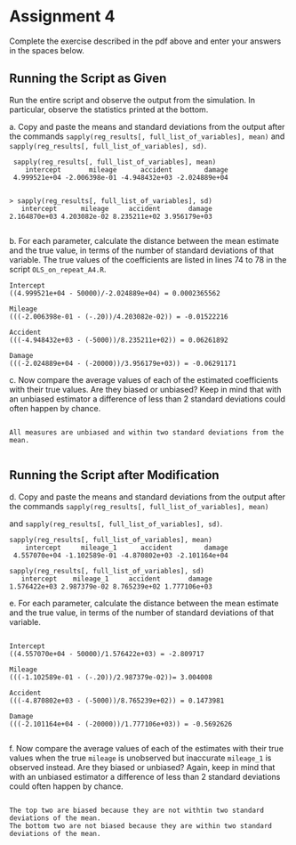 # Assignment 4

Complete the exercise described in the pdf above and enter your answers in 
the spaces below.

## Running the Script as Given

Run the entire script and observe the output from the simulation.
In particular, observe the statistics printed at the bottom.



a. Copy and paste the means and standard deviations from the output after the commands
```sapply(reg_results[, full_list_of_variables], mean)``` 
and ```sapply(reg_results[, full_list_of_variables], sd)```. 


```
 sapply(reg_results[, full_list_of_variables], mean)
    intercept       mileage      accident        damage 
 4.999521e+04 -2.006398e-01 -4.948432e+03 -2.024889e+04  


> sapply(reg_results[, full_list_of_variables], sd)
   intercept      mileage     accident       damage 
2.164870e+03 4.203082e-02 8.235211e+02 3.956179e+03   


```

b. For each parameter, calculate the distance between the mean estimate and the true value, in terms of the number of standard deviations of that variable. 
The true values of the coefficients are listed in lines 74 to 78 in the script ```OLS_on_repeat_A4.R```.


```
Intercept
((4.999521e+04 - 50000)/-2.024889e+04) = 0.0002365562

Mileage
(((-2.006398e-01 - (-.20))/4.203082e-02)) = -0.01522216

Accident
(((-4.948432e+03 - (-5000))/8.235211e+02)) = 0.06261892

Damage
(((-2.024889e+04 - (-20000))/3.956179e+03)) = -0.06291171

```


c. Now compare the average values of each of the estimated coefficients with their true values.
Are they biased or unbiased?
Keep in mind that with an unbiased estimator 
a difference of less than $2$ standard deviations could often happen by chance.


```

All measures are unbiased and within two standard deviations from the mean.


```



## Running the Script after Modification


d. Copy and paste the means and standard deviations from the output 
after the commands 
```sapply(reg_results[, full_list_of_variables], mean)```

and ```sapply(reg_results[, full_list_of_variables], sd)```.


```
sapply(reg_results[, full_list_of_variables], mean)
    intercept     mileage_1      accident        damage 
 4.557070e+04 -1.102589e-01 -4.870802e+03 -2.101164e+04 

sapply(reg_results[, full_list_of_variables], sd)
   intercept    mileage_1     accident       damage 
1.576422e+03 2.987379e-02 8.765239e+02 1.777106e+03 

```


e. For each parameter, calculate the distance between the mean estimate and the true value, in terms of the number of standard deviations of that variable. 


```

Intercept
((4.557070e+04 - 50000)/1.576422e+03) = -2.809717

Mileage
(((-1.102589e-01 - (-.20))/2.987379e-02))= 3.004008

Accident
(((-4.870802e+03 - (-5000))/8.765239e+02)) = 0.1473981

Damage
(((-2.101164e+04 - (-20000))/1.777106e+03)) = -0.5692626


```


f. Now compare the average values of each of the estimates 
with their true values when the true 
```mileage``` is unobserved 
but inaccurate ```mileage_1``` is observed instead.
Are they biased or unbiased?
Again, keep in mind that with an unbiased estimator 
a difference of less than $2$ standard deviations could often happen by chance. 


```

The top two are biased because they are not withtin two standard deviations of the mean.
The bottom two are not biased because they are within two standard deviations of the mean.


```

